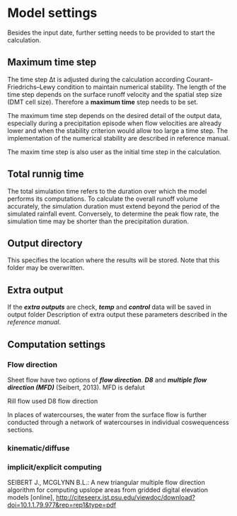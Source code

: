 # Model settings
Besides the input date, further setting needs to be provided to start the
calculation.

## Maximum time step
The time step Δt is adjusted during the calculation according
Courant–Friedrichs–Lewy condition to maintain numerical stability.  The length
of the time step depends on the surface runoff velocity and the spatial step
size (DMT cell size). Therefore a **maximum time** step needs to be set.

The maximum time step depends on the desired detail of the output data,
especially during a precipitation episode when flow velocities are already
lower and when the stability criterion would allow too large a time step. The
implementation of the numerical stability are described in reference manual.

The maxim time step is also user as the initial time step in the calculation.

## Total runnig time
The total simulation time refers to the duration over which the model performs
its computations. To calculate the overall runoff volume accurately, the
simulation duration must extend beyond the period of the simulated rainfall
event. Conversely, to determine the peak flow rate, the simulation time may be
shorter than the precipitation duration.

## Output directory
This specifies the location where the results will be stored. Note that this
folder may be overwritten.

## Extra output
If the ***extra outputs*** are check, ***temp*** and ***control*** data will be
saved in output folder  Description of extra output these parameters described
in the *reference manual*.

## Computation settings

### Flow direction
Sheet flow have two options of ***flow direction***. ***D8*** and ***multiple
flow direction (MFD)*** (Seibert, 2013). MFD is defalut

Rill flow used D8 flow direction

In places of watercourses, the water from the surface flow is further conducted
through a network of watercourses in individual coswequencess sections.

### kinematic/diffuse

### implicit/explicit computing


SEIBERT J., MCGLYNN B.L.: A new triangular multiple flow direction algorithm for computing upslope areas from gridded digital elevation models [online], <http://citeseerx.ist.psu.edu/viewdoc/download?doi=10.1.1.79.977&rep=rep1&type=pdf>
